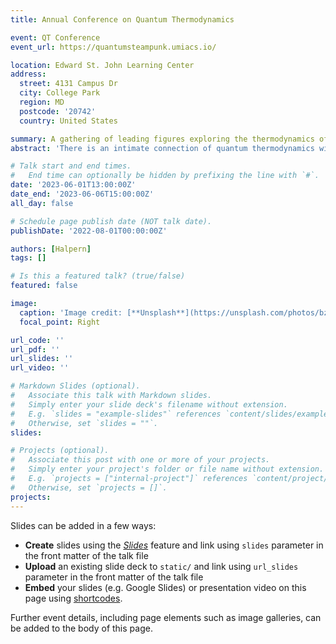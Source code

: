 ```yaml
---
title: Annual Conference on Quantum Thermodynamics

event: QT Conference
event_url: https://quantumsteampunk.umiacs.io/

location: Edward St. John Learning Center
address:
  street: 4131 Campus Dr
  city: College Park
  region: MD
  postcode: '20742'
  country: United States

summary: A gathering of leading figures exploring the thermodynamics of quantum systems.
abstract: 'There is an intimate connection of quantum thermodynamics with the theory of open quantum systems. Quantum mechanics inserts dynamics into thermodynamics, giving a sound foundation to finite-time-thermodynamics. The main assumption is that the entire world is a large closed system, and therefore, time evolution is governed by a unitary transformation generated by a global Hamiltonian'

# Talk start and end times.
#   End time can optionally be hidden by prefixing the line with `#`.
date: '2023-06-01T13:00:00Z'
date_end: '2023-06-06T15:00:00Z'
all_day: false

# Schedule page publish date (NOT talk date).
publishDate: '2022-08-01T00:00:00Z'

authors: [Halpern]
tags: []

# Is this a featured talk? (true/false)
featured: false

image:
  caption: 'Image credit: [**Unsplash**](https://unsplash.com/photos/bzdhc5b3Bxs)'
  focal_point: Right

url_code: ''
url_pdf: ''
url_slides: ''
url_video: ''

# Markdown Slides (optional).
#   Associate this talk with Markdown slides.
#   Simply enter your slide deck's filename without extension.
#   E.g. `slides = "example-slides"` references `content/slides/example-slides.md`.
#   Otherwise, set `slides = ""`.
slides:

# Projects (optional).
#   Associate this post with one or more of your projects.
#   Simply enter your project's folder or file name without extension.
#   E.g. `projects = ["internal-project"]` references `content/project/deep-learning/index.md`.
#   Otherwise, set `projects = []`.
projects:
---
```


Slides can be added in a few ways:

- **Create** slides using the [_Slides_](https://wowchemy.com/docs/managing-content/#create-slides) feature and link using `slides` parameter in the front matter of the talk file
- **Upload** an existing slide deck to `static/` and link using `url_slides` parameter in the front matter of the talk file
- **Embed** your slides (e.g. Google Slides) or presentation video on this page using [shortcodes](https://wowchemy.com/docs/writing-markdown-latex/).

Further event details, including page elements such as image galleries, can be added to the body of this page.

